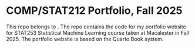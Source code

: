 # COMP/STAT212 Portfolio, Fall 2025

This repo belongs to <Mohammed Sohail Khan >.  The repo contains the code for my portfolio website for STAT253 Statistical Machine Learning course taken at Macalester in Fall 2025.  The portfolio website is based on the Quarto Book system.
